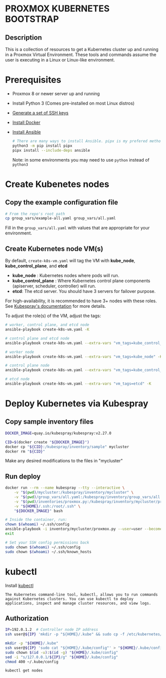 # PROXMOX KUBERNETES BOOTSTRAP

## Description
This is a collection of resources to get a Kubernetes cluster up and running in a Proxmox Virtual Environment. These tools and commands assume the user is executing in a Linux or Linux-like environment.
# Prerequisites

* Proxmox 8 or newer server up and running
* Install Python 3 (Comes pre-installed on most Linux distros)
* [Generate a set of SSH keys](https://docs.github.com/en/authentication/connecting-to-github-with-ssh/generating-a-new-ssh-key-and-adding-it-to-the-ssh-agent#generating-a-new-ssh-key)
* [Install Docker](https://github.com/docker/docker-install#usage)
* [Install Ansible](https://docs.ansible.com/ansible/latest/installation_guide/intro_installation.html)

    ```bash
    # There are many ways to install Ansible. pipx is my prefered method.
    python3 -m pip install pipx
    pipx install --include-deps ansible
    ```

    Note: in some environments you may need to use `python` instead of `python3`

# Create Kubenetes nodes

## Copy the example configuration file

```bash
# From the repo's root path
cp group_vars/example-all.yaml group_vars/all.yaml
```

Fill in the `group_vars/all.yaml` with values that are appropriate for your environment.

## Create Kubernetes node VM(s)

By default, `create-k8s-vm.yaml` will tag the VM with **kube_node**, **kube_control_plane**, and **etcd**

* **kube_node** : Kubernetes nodes where pods will run.
* **kube_control_plane** : Where Kubernetes control plane components (apiserver, scheduler, controller) will run.
* **etcd**: The etcd server. You should have 3 servers for failover purpose.

For high-availability, it is recommended to have 3+ nodes with these roles.
See [Kubespray's documentation](https://github.com/kubernetes-sigs/kubespray/blob/v2.27.0/docs/ansible/inventory.md) for more details.

To adjust the role(s) of the VM, adjust the tags:

```bash
# worker, control plane, and etcd node
ansible-playbook create-k8s-vm.yaml -K

# control plane and etcd node
ansible-playbook create-k8s-vm.yaml --extra-vars "vm_tags=kube_control_plane,etcd" -K

# worker node
ansible-playbook create-k8s-vm.yaml --extra-vars "vm_tags=kube_node" -K

# control plane node
ansible-playbook create-k8s-vm.yaml --extra-vars "vm_tags=kube_control_plane" -K

# etcd node
ansible-playbook create-k8s-vm.yaml --extra-vars "vm_tags=etcd" -K
```

# Deploy Kubernetes via Kubespray

## Copy sample inventory files

```bash
DOCKER_IMAGE=quay.io/kubespray/kubespray:v2.27.0

CID=$(docker create "${DOCKER_IMAGE}")
docker cp "${CID}:/kubespray/inventory/sample" mycluster
docker rm "${CID}"
```

Make any desired modifications to the files in "mycluster"

## Run deploy

```bash
docker run --rm --name kubespray --tty --interactive \
    -v "$(pwd)/mycluster:/kubespray/inventory/mycluster" \
    -v "$(pwd)/group_vars/all.yaml:/kubespray/inventory/group_vars/all.yaml" \
    -v "$(pwd)/inventories/proxmox.py:/kubespray/inventory/mycluster/proxmox.py" \
    -v "${HOME}/.ssh:/root/.ssh" \
    "${DOCKER_IMAGE}" bash

# Inside the container, run:
chown $(whoami) ~/.ssh/config
ansible-playbook -i inventory/mycluster/proxmox.py --user=user --become --become-user=root cluster.yml
exit

# Set your SSH config permissions back
sudo chown $(whoami) ~/.ssh/config
sudo chown $(whoami) ~/.ssh/known_hosts
```

# kubectl

Install [kubectl](https://kubernetes.io/docs/tasks/tools/#kubectl)

```
The Kubernetes command-line tool, kubectl, allows you to run commands against Kubernetes clusters. You can use kubectl to deploy applications, inspect and manage cluster resources, and view logs.
```

## Authorization

```bash
IP=192.0.1.2  # Controller node IP address
ssh user@${IP} 'mkdir -p "${HOME}/.kube" && sudo cp -f /etc/kubernetes/admin.conf "${HOME}/.kube/config"'

mkdir -p "${HOME}/.kube"
ssh user@${IP} 'sudo cat "${HOME}/.kube/config"' > "${HOME}/.kube/config"
sudo chown $(id -u):$(id -g) "${HOME}/.kube/config"
sed -i "s/127.0.0.1/${IP}/g" "${HOME}/.kube/config"
chmod 400 ~/.kube/config

kubectl get nodes
```
